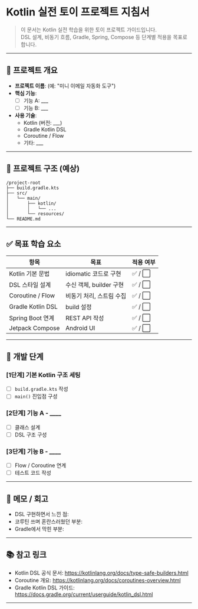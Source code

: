 # Kotlin 실전 토이 프로젝트 지침서

> 이 문서는 Kotlin 실전 학습을 위한 토이 프로젝트 가이드입니다.  
> DSL 설계, 비동기 흐름, Gradle, Spring, Compose 등 단계별 적용을 목표로 합니다.

---

## 📌 프로젝트 개요

- **프로젝트 이름**: (예: "미니 이메일 자동화 도구")
- **핵심 기능**:
  - [ ] 기능 A: ___
  - [ ] 기능 B: ___
- **사용 기술**:
  - Kotlin (버전: ___)
  - Gradle Kotlin DSL
  - Coroutine / Flow
  - 기타: ___

---

## 🧱 프로젝트 구조 (예상)

```
/project-root
├── build.gradle.kts
├── src/
│   └── main/
│       ├── kotlin/
│       │   └── ...
│       └── resources/
└── README.md
```

---

## ✅ 목표 학습 요소

| 항목 | 목표 | 적용 여부 |
|------|------|----------|
| Kotlin 기본 문법 | idiomatic 코드로 구현 | ✅ / ⬜ |
| DSL 스타일 설계 | 수신 객체, builder 구현 | ✅ / ⬜ |
| Coroutine / Flow | 비동기 처리, 스트림 수집 | ✅ / ⬜ |
| Gradle Kotlin DSL | build 설정 | ✅ / ⬜ |
| Spring Boot 연계 | REST API 작성 | ✅ / ⬜ |
| Jetpack Compose | Android UI | ✅ / ⬜ |

---

## 🔄 개발 단계

### [1단계] 기본 Kotlin 구조 세팅
- [ ] `build.gradle.kts` 작성
- [ ] `main()` 진입점 구성

### [2단계] 기능 A - ____
- [ ] 클래스 설계
- [ ] DSL 구조 구성

### [3단계] 기능 B - ____
- [ ] Flow / Coroutine 연계
- [ ] 테스트 코드 작성

---

## 📝 메모 / 회고

- DSL 구현하면서 느낀 점:
- 코루틴 쓰며 혼란스러웠던 부분:
- Gradle에서 막힌 부분:

---

## 📚 참고 링크

- Kotlin DSL 공식 문서: https://kotlinlang.org/docs/type-safe-builders.html
- Coroutine 개요: https://kotlinlang.org/docs/coroutines-overview.html
- Gradle Kotlin DSL 가이드: https://docs.gradle.org/current/userguide/kotlin_dsl.html

---